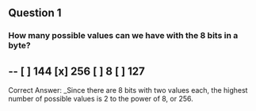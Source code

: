 ## Question 1
### How many possible values can we have with the 8 bits in a byte?
--
[ ] 144
[x] **256**
[ ] 8
[ ] 127
--
Correct Answer: 
_Since there are 8 bits with two values each, the highest number of possible values is 2 to the power of 8, or 256. 
